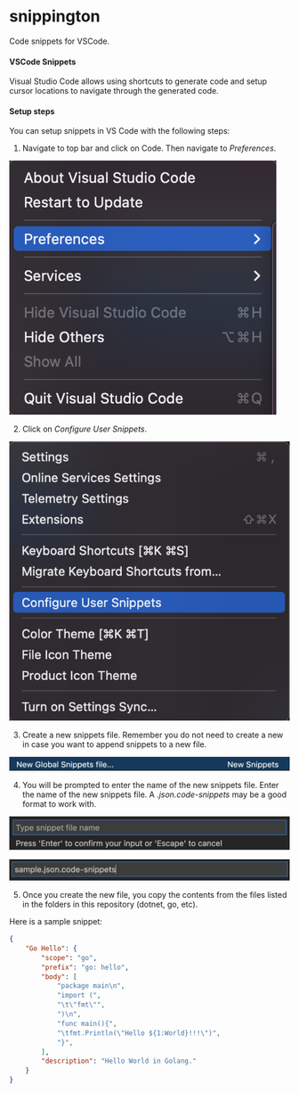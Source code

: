 # snippington
Code snippets for VSCode.

#### VSCode Snippets

Visual Studio Code allows using shortcuts to generate code and setup cursor locations to navigate through the generated code.


#### Setup steps

You can setup snippets in VS Code with the following steps:

1. Navigate to top bar and click on Code. Then navigate to *Preferences*.

![Preferences](https://github.com/razaibi/snippington/raw/main/img/VSCode_Step_01.png)

2. Click on *Configure User Snippets*.

![Configure](https://github.com/razaibi/snippington/raw/main/img/VSCode_Step_02.png)

3. Create a new snippets file. Remember you do not need to create a new in case you want to append snippets to a new file.

![CreateSnippets](https://github.com/razaibi/snippington/raw/main/img/VSCode_Step_03.png)

4. You will be prompted to enter the name of the new snippets file. Enter the name of the new snippets file. A _.json.code-snippets_ may be a good format to work with. 

![SnippetsPrompt](https://github.com/razaibi/snippington/raw/main/img/VSCode_Step_04.png)

![EnterNewSnippet](https://github.com/razaibi/snippington/raw/main/img/VSCode_Step_05.png)

5. Once you create the new file, you copy the contents from the files listed in the folders in this repository (dotnet, go, etc).

Here is a sample snippet:

```json
{
    "Go Hello": {
        "scope": "go",
        "prefix": "go: hello",
        "body": [
            "package main\n",
            "import (",
            "\t\"fmt\"",
            ")\n",
            "func main(){",
            "\tfmt.Println(\"Hello ${1:World}!!!\")",
            "}",
        ],
        "description": "Hello World in Golang."
    }
}

```